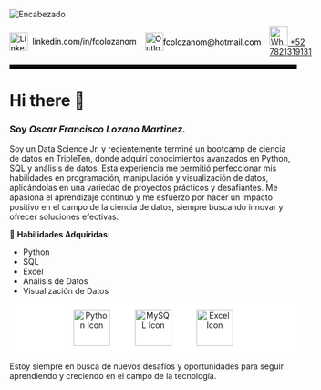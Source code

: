 ![Encabezado](https://drive.google.com/uc?export=view&id=1y_TOGafzLJIOJPlPhiDA4WyCJqUrGWda)

<ul style="list-style: none; padding: 0; margin: 0; display: flex; align-items: center; justify-content: space-between;">
  <li style="display: flex; align-items: center; margin-right: 15px;">
    <a href="https://linkedin.com/in/fcolozanom" target="_blank" rel="noopener noreferrer" style="text-decoration: none; display: flex; align-items: center; color: black;">
      <img width="32" height="32" src="https://img.icons8.com/color/32/linkedin.png" alt="LinkedIn" style="margin-right: 8px; vertical-align: middle;">
      <span style="line-height: 32px; font-size: 14px;">linkedin.com/in/fcolozanom</span>
    </a>
  </li>
  <li style="display: flex; align-items: center; margin-right: 15px;">
    <a href="mailto:fcolozanom@hotmail.com" target="_blank" rel="noopener noreferrer" style="text-decoration: none; display: flex; align-items: center; color:black">
      <img width=32 height=32 src=https://img.icons8.com/fluency/32/microsoft-outlook-2019.png alt=Outlook style=margin-right :8px ;vertical-align :middle >
      <span style=line-height :32 px;font-size :14 px >fcolozanom@hotmail.com</span>
    </a>
   </li >
   <li style=display :flex ;align-items :center >
    <a href=https://wa.me/527821319131 target=_blank rel=noopener noreferrer 
style=text-decoration :none ;display :flex ;align-items:center;color:black> 
     <img width=32 height =32 src =https://img.icons8.com/color/32/whatsapp.png alt =WhatsApp 
style =margin-right :8 px ;vertical-align :middle > 
     <span style=line-height :32 px;font-size :14 px >+52 7821319131</span> 
   </a></li></ul >


<hr style="border: 3px solid #000;" />

# Hi there 👋

### Soy *Oscar Francisco Lozano Martinez.*

Soy un Data Science Jr. y recientemente terminé un bootcamp de ciencia de datos en TripleTen, donde adquirí conocimientos avanzados en Python, SQL y análisis de datos. Esta experiencia me permitió perfeccionar mis habilidades en programación, manipulación y visualización de datos, aplicándolas en una variedad de proyectos prácticos y desafiantes. Me apasiona el aprendizaje continuo y me esfuerzo por hacer un impacto positivo en el campo de la ciencia de datos, siempre buscando innovar y ofrecer soluciones efectivas.

🔧 **Habilidades Adquiridas:**

* Python
* SQL
* Excel
* Análisis de Datos
* Visualización de Datos

<p align="center" style="background-color: #ffffff; padding: 10px;">
  <img src="https://img.icons8.com/color/64/python.png" alt="Python Icon" width="64" height="64" style="margin: 0 20px;" />
  <img src="https://img.icons8.com/color/64/mysql.png" alt="MySQL Icon" width="64" height="64" style="margin: 0 20px;" />
  <img src="https://img.icons8.com/color/64/microsoft-excel-2019.png" alt="Excel Icon" width="64" height="64" style="margin: 0 20px;" />
</p>

Estoy siempre en busca de nuevos desafíos y oportunidades para seguir aprendiendo y creciendo en el campo de la tecnología.
